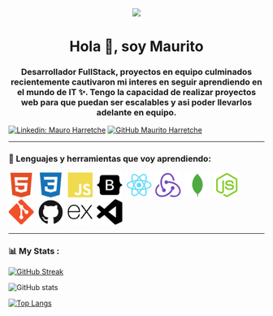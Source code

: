 
<div id="header" align="center">
  <img src="https://media.giphy.com/media/lTRuG1F4VZ3LHMpXY2/giphy.gif" width="300" />
  <h1 align="center"> Hola 👋, soy Maurito</h1>
  <h3 align="center">Desarrollador FullStack, proyectos en equipo culminados recientemente cautivaron mi interes en seguir aprendiendo en el mundo de IT ✨. Tengo la capacidad de realizar proyectos web para que puedan ser escalables y asi poder llevarlos adelante en equipo.
  </h3>
</div>



[![Linkedin: Mauro Harretche](https://img.shields.io/badge/-mauroharretche-blue?style=flat-square&logo=Linkedin&logoColor=white&link=https://www.linkedin.com/in/mauro-harretche/)](https://www.linkedin.com/in/mauro-harretche/)
[![GitHub Maurito Harretche](https://img.shields.io/github/followers/mauritoharretche?label=follow&style=social)](https://github.com/mauritoharretche)


---
<div align="left">
  <h3> 🔨 Lenguajes y herramientas que voy aprendiendo:</h3>
  <div>
    <img src="https://github.com/devicons/devicon/blob/master/icons/html5/html5-plain.svg" title="HTML5" alt="html" width="50" height="50"/>&nbsp;
    <img src="https://github.com/devicons/devicon/blob/master/icons/css3/css3-plain.svg" title="CSS3" alt="css"  width="50" height="50"/>&nbsp;
    <img src="https://github.com/devicons/devicon/blob/master/icons/javascript/javascript-plain.svg" title="JavaScript" alt="javascript"  width="50" height="50"/>&nbsp;
    <img src="https://github.com/devicons/devicon/blob/master/icons/bootstrap/bootstrap-plain.svg" title="Bootstrap" alt="bootstrap"  width="50" height="50"/>&nbsp;
    <img src="https://github.com/devicons/devicon/blob/master/icons/react/react-original.svg" title="React" alt="react"  width="50" height="50"/>&nbsp;
    <img src="https://github.com/devicons/devicon/blob/master/icons/redux/redux-original.svg" title="Redux" alt="redux"  width="50" height="50"/>&nbsp;
    <img src="https://github.com/devicons/devicon/blob/master/icons/mongodb/mongodb-plain.svg" title="MongoDB" alt="mongo"  width="50" height="50"/>&nbsp;
    <img src="https://github.com/devicons/devicon/blob/master/icons/nodejs/nodejs-plain.svg" title="NodeJs" alt="nodejs"  width="50" height="50"/>&nbsp;
    <img src="https://github.com/devicons/devicon/blob/master/icons/git/git-plain.svg" title="Git" alt="git"  width="50" height="50"/>&nbsp;
    <img src="https://github.com/devicons/devicon/blob/master/icons/github/github-original.svg" title="GitHub" alt="github"  width="50" height="50"/>&nbsp;
    <img src="https://github.com/devicons/devicon/blob/master/icons/express/express-original.svg" title="Express" alt="express"  width="50" height="50"/>&nbsp;
    <img src="https://github.com/devicons/devicon/blob/master/icons/vscode/vscode-plain.svg" title="VScode" alt="vscode"  width="50" height="50"/>&nbsp;
  </div>
</div>

---
### 📊 My Stats :

[![GitHub Streak](http://github-readme-streak-stats.herokuapp.com?user=mauritoharretche&theme=onedark)](https://git.io/streak-stats)

![GitHub stats](https://github-readme-stats.vercel.app/api?username=mauritoharretche&show_icons=true&theme=radical)

[![Top Langs](https://github-readme-stats.vercel.app/api/top-langs/?username=mauritoharretche&theme=tokyonight)](https://github.com/anuraghazra/github-readme-stats)
    
    
    
    
    

